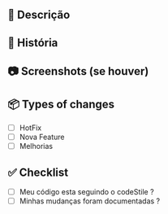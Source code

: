 <!-- Obrigado por preencher este PR ❤️ -->

## 🚀 Descrição

## 📄 História

## 📷 Screenshots (se houver)

## 📦 Types of changes
- [ ] HotFix
- [ ] Nova Feature
- [ ] Melhorias

## ✅ Checklist
- [ ] Meu código esta seguindo o codeStile ?
- [ ] Minhas mudanças foram documentadas ?